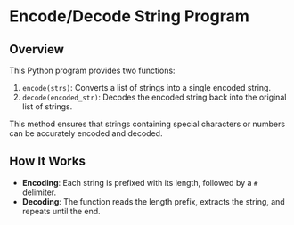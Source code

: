 # Encode/Decode String Program

## Overview
This Python program provides two functions:
1. `encode(strs)`: Converts a list of strings into a single encoded string.
2. `decode(encoded_str)`: Decodes the encoded string back into the original list of strings.

This method ensures that strings containing special characters or numbers can be accurately encoded and decoded.

## How It Works
- **Encoding**: Each string is prefixed with its length, followed by a `#` delimiter.
- **Decoding**: The function reads the length prefix, extracts the string, and repeats until the end.
